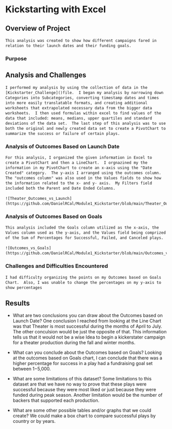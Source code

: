# Kickstarting with Excel

## Overview of Project
    This analysis was created to show how different campaigns fared in relation to their launch dates and their funding goals.
### Purpose

## Analysis and Challenges
    I performed my analysis by using the collection of data in the [Kickstarter_Challenge]()file.  I began my analysis by narrowing down Categories into Subcategories, converting timestamp dates and times into more easily translatable formats, and creating additional worksheets that extrapolated necessary data from the bigger data worksheets.  I then used formulas within excel to find values of the data that included: means, medians, upper quartiles and standard deviations of the data set.  The last step of this analysis was to use both the original and newly created data set to create a PivotChart to summarize the success or failure of certain plays.  

### Analysis of Outcomes Based on Launch Date
    For this analysis, I organized the given information in Excel to create a PivotChart and then a LineChart.  I orgnazined my the information in my PivotChart to create an x-axis using the "Date Created" category.  The y-axis I arranged using the outcomes column. The "outcomes column" was also used in the Values fields to show how the information related to the x- and y- axis.  My Filters field included both the Parent and Date Ended Columns.
    
    ![Theater_Outcomes_vs_Launch](https://github.com/DanielRCal/Module1_Kickstarter/blob/main/Theater_Outcomes_vs_Launch.png)


### Analysis of Outcomes Based on Goals
    This analysis included the Goals column utilized as the x-axis, the Values column used as the y-axis, and the Values field being comprized of the Sum of Percentages for Successful, Failed, and Canceled plays.

    ![Outcomes_vs_Goals](https://github.com/DanielRCal/Module1_Kickstarter/blob/main/Outcomes_vs_Goals.png)

### Challenges and Difficulties Encountered
    I had difficulty organizing the points on my Outcomes based on Goals Chart.  Also, I was unable to change the percentages on my y-axis to show percentages

## Results

- What are two conclusions you can draw about the        Outcomes based on Launch Date?
    One conclusion I reached from looking at the Line Chart was that Theater is most successful during the months of April to July.  The other conculsion would be just the opposite of that.  This information tells us that it would not be a wise Idea to begin a kickerstater campaign for a theater production during the fall and winter months.

- What can you conclude about the Outcomes based on Goals?
    Looking at the outcomes based on Goals chart, I can conclude that there was a higher percentage for success in a play had a fundraising goal set between $1-$5,000.
- What are some limitations of this dataset?
    Some limitations to this dataset are that we have no way to prove that these plays were successful because they were most liked or just because they were funded during peak season.  Another limitation would be the number of backers that supported each production.  

- What are some other possible tables and/or graphs that we could create?
    We could make a box chart to compare successful plays by country or by years.
